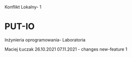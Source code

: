 Konflikt Lokalny- 1
# PUT-IO
Inżynieria oprogramowania- Laboratoria 

Maciej Łuczak
26.10.2021
07.11.2021 - changes
new-feature 1


